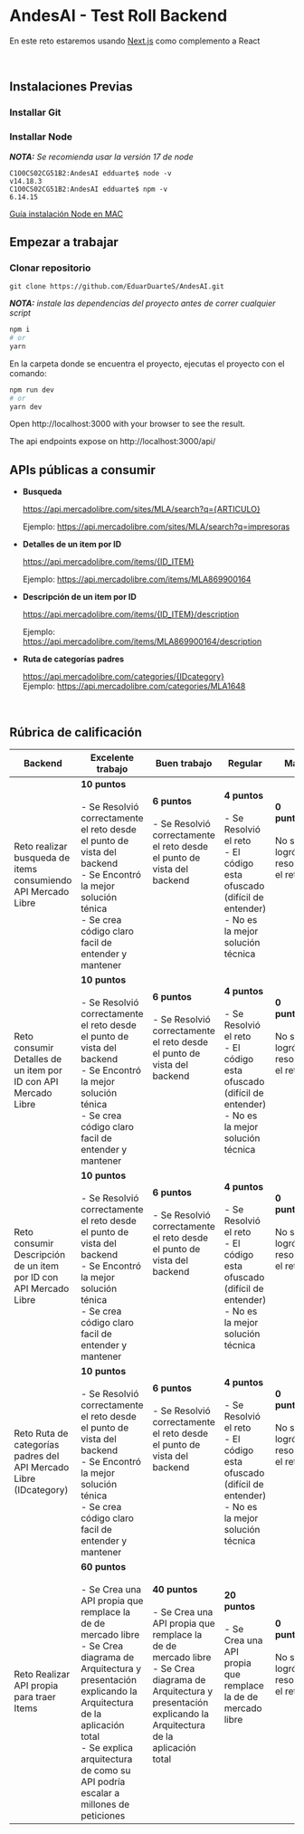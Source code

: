 # AndesAI - Test Roll Backend 

En este reto estaremos usando [Next.js](https://nextjs.org/) como complemento a React

</Br>

## Instalaciones Previas

### Installar Git



### Installar Node

 _**NOTA:** Se recomienda usar la versión 17 de node_

```
C1O0CS02CG51B2:AndesAI edduarte$ node -v
v14.18.3
C1O0CS02CG51B2:AndesAI edduarte$ npm -v
6.14.15
```

[Guía instalación Node en MAC](https://medium.com/javascript-comunidad/c%C3%B3mo-instalar-node-js-y-npm-en-mac-9d80f26fb88d)



## Empezar a trabajar

### Clonar repositorio

```
git clone https://github.com/EduarDuarteS/AndesAI.git
````


_**NOTA:** instale las dependencias del proyecto antes de correr cualquier script_

```bash
npm i
# or
yarn
```

En la carpeta donde se encuentra el proyecto, ejecutas el proyecto con el comando:

```bash
npm run dev
# or
yarn dev
```

Open http://localhost:3000 with your browser to see the result.

The api endpoints expose on http://localhost:3000/api/


## APIs públicas a consumir
- **Busqueda**

     https://api.mercadolibre.com/sites/MLA/search?q={ARTICULO}  

    Ejemplo:
    https://api.mercadolibre.com/sites/MLA/search?q=impresoras

- **Detalles de un item por ID**
    
    https://api.mercadolibre.com/items/{ID_ITEM}

    Ejemplo:
    https://api.mercadolibre.com/items/MLA869900164

- **Descripción de un item por ID**
    
    https://api.mercadolibre.com/items/{ID_ITEM}/description 

    Ejemplo:
    https://api.mercadolibre.com/items/MLA869900164/description  
- **Ruta de categorías padres** 
    
    https://api.mercadolibre.com/categories/{IDcategory}   
    Ejemplo:
    https://api.mercadolibre.com/categories/MLA1648


</Br>

## Rúbrica de calificación
| Backend | Excelente trabajo  |Buen trabajo | Regular |  Mal  |  Puntuación del criterio |
|-------------------------------|-------------|---------------|--------------|--------------------------|---|
|  Reto realizar busqueda de items consumiendo API Mercado Libre  | **10 puntos** </br> </br> - Se Resolvió correctamente el reto desde el punto de vista del backend </br> - Se Encontró la mejor solución ténica </br> - Se crea código claro facil de entender y mantener   | **6 puntos** </br> </br> - Se Resolvió correctamente el reto desde el punto de vista del backend </br> </br> </br> </br>  </br>   </br>   </br>  |**4 puntos** </br> </br> - Se Resolvió el reto  </br> - El código esta ofuscado (difícil de entender) </br>  - No es la mejor solución técnica              |**0 puntos** </br> </br> No se logró resolver el reto        </br> </br>  </br> </br> </br> </br> </br>    |
|  Reto consumir Detalles de un item por ID con API Mercado Libre  | **10 puntos** </br> </br> - Se Resolvió correctamente el reto desde el punto de vista del backend </br> - Se Encontró la mejor solución ténica </br> - Se crea código claro facil de entender y mantener   | **6 puntos** </br> </br> - Se Resolvió correctamente el reto desde el punto de vista del backend </br> </br> </br> </br>  </br>   </br>   </br>  |**4 puntos** </br> </br> - Se Resolvió el reto  </br> - El código esta ofuscado (difícil de entender) </br>  - No es la mejor solución técnica              |**0 puntos** </br> </br> No se logró resolver el reto         </br> </br>  </br> </br> </br> </br> </br>    |
|  Reto consumir Descripción de un item por ID con API Mercado Libre  | **10 puntos** </br> </br> - Se Resolvió correctamente el reto desde el punto de vista del backend </br> - Se Encontró la mejor solución ténica </br> - Se crea código claro facil de entender y mantener   | **6 puntos** </br> </br> - Se Resolvió correctamente el reto desde el punto de vista del backend </br> </br> </br> </br>  </br>   </br>   </br>  |**4 puntos** </br> </br> - Se Resolvió el reto  </br> - El código esta ofuscado (difícil de entender) </br>  - No es la mejor solución técnica              |**0 puntos** </br> </br> No se logró resolver el reto         </br> </br>  </br> </br> </br> </br> </br>    |
|  Reto Ruta de categorías padres del API Mercado Libre (IDcategory)  | **10 puntos** </br> </br> - Se Resolvió correctamente el reto desde el punto de vista del backend </br> - Se Encontró la mejor solución ténica </br> - Se crea código claro facil de entender y mantener   | **6 puntos** </br> </br> - Se Resolvió correctamente el reto desde el punto de vista del backend </br> </br> </br> </br>  </br>   </br>   </br>  |**4 puntos** </br> </br> - Se Resolvió el reto  </br> - El código esta ofuscado (difícil de entender) </br>  - No es la mejor solución técnica              |**0 puntos** </br> </br> No se logró resolver el reto         </br> </br>  </br> </br> </br> </br> </br>    |
|  Reto Realizar API propia para traer Items  | **60 puntos** </br> </br> - Se Crea una API propia que remplace la de de mercado libre </br> - Se Crea diagrama de Arquitectura y presentación explicando la Arquitectura de la aplicación total </br> - Se explica arquitectura de como su API podría escalar a millones de peticiones   | **40 puntos** </br> </br> - Se Crea una API propia que remplace la de de mercado libre </br> - Se Crea diagrama de Arquitectura y presentación explicando la Arquitectura de la aplicación total </br> </br> </br></br>|**20 puntos** </br> </br> - Se Crea una API propia que remplace la de de mercado libre </br>  </br> </br> </br></br> </br> </br>|**0 puntos** </br> </br> No se logró resolver el reto         </br> </br>  </br> </br> </br> </br> </br>  |